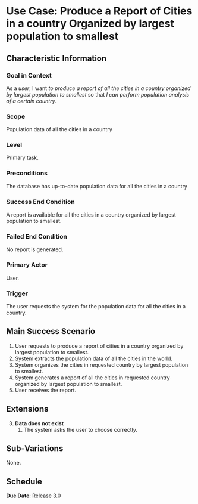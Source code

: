 # Use Case: Produce a Report of Cities in a country Organized by largest population to smallest

## Characteristic Information

### Goal in Context

As a *user*, I want *to produce a report of all the cities in a country organized by largest population to smallest* so that *I can perform population analysis of a certain country.*

### Scope

Population data of all the cities in a country

### Level

Primary task.

### Preconditions

The database has up-to-date population data for all the cities in a country

### Success End Condition

A report is available for all the cities in a country organized by largest population to smallest.

### Failed End Condition

No report is generated.

### Primary Actor

User.

### Trigger

The user requests the system for the population data for all the cities in a country.

## Main Success Scenario

1. User requests to produce a report of cities in a country organized by largest population to smallest.
2. System extracts the population data of all the cities in the world. 
3. System organizes the cities in requested country by largest population to smallest.
4. System generates a report of all the cities in requested country organized by largest population to smallest.
5. User receives the report.

## Extensions

3. **Data does not exist**
   1. The system asks the user to choose correctly.

## Sub-Variations

None.

## Schedule

**Due Date**: Release 3.0